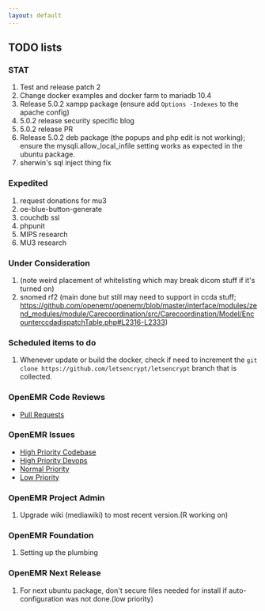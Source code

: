 ```yaml
---
layout: default
---
```

## TODO lists

### STAT
1. Test and release patch 2
1. Change docker examples and docker farm to mariadb 10.4
1. Release 5.0.2 xampp package (ensure add `Options -Indexes` to the apache config)
1. 5.0.2 release security specific blog
1. 5.0.2 release PR
1. Release 5.0.2 deb package (the popups and php edit is not working); ensure the mysqli.allow_local_infile setting works as expected in the ubuntu package.
1. sherwin's sql inject thing fix

### Expedited
1. request donations for mu3
1. oe-blue-button-generate
1. couchdb ssl
1. phpunit
1. MIPS research
1. MU3 research

### Under Consideration
1. (note weird placement of whitelisting which may break dicom stuff if it's turned on)
1. snomed rf2 (main done but still may need to support in ccda stuff; https://github.com/openemr/openemr/blob/master/interface/modules/zend_modules/module/Carecoordination/src/Carecoordination/Model/EncounterccdadispatchTable.php#L2316-L2333)

### Scheduled items to do
1. Whenever update or build the docker, check if need to increment the `git clone https://github.com/letsencrypt/letsencrypt` branch that is collected. 

### OpenEMR Code Reviews
* [Pull Requests](https://github.com/openemr/openemr/pulls)

### OpenEMR Issues
* [High Priority Codebase](https://github.com/openemr/openemr/milestone/4)
* [High Priority Devops](https://github.com/openemr/openemr-devops/milestone/1)
* [Normal Priority](https://github.com/openemr/openemr/milestone/5)
* [Low Priority](https://github.com/openemr/openemr/milestone/6)

### OpenEMR Project Admin
1. Upgrade wiki (mediawiki) to most recent version.(R working on)

### OpenEMR Foundation
1. Setting up the plumbing

### OpenEMR Next Release
1. For next ubuntu package, don't secure files needed for install if auto-configuration was not done.(low priority)
